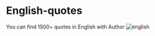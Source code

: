 # English-quotes
You can find 1500+ quotes in English with Author
![english](https://user-images.githubusercontent.com/85603736/156880801-47598834-68f3-44d1-a0d3-2e2a876d4f18.jpg)

